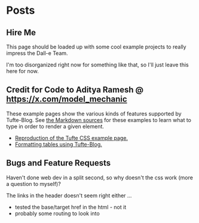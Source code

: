 # Posts

## Hire Me

This page should be loaded up with some cool example projects to really impress the Dall-e Team.

I'm too disorganized right now for something like that, so I'll just leave this here for now.

## Credit for Code to Aditya Ramesh @ https://x.com/model_mechanic

These example pages show the various kinds of features supported by Tufte-Blog. See [the Markdown
sources][sources] for these examples to learn what to type in order to render a given element.

- [Reproduction of the Tufte CSS example page.](posts/tufte/tufte.html)
- [Formatting tables using Tufte-Blog.](posts/tables/tables.html)

[sources]: http://github.com/adityaramesh/tufte-blog/tree/master/posts

## Bugs and Feature Requests

Haven't done web dev in a split second, so why doesn't the css work (more a question to myself)?

The links in the header doesn't seem right either ...
  
  - tested the base/target href in the html - not it
  - probably some routing to look into
